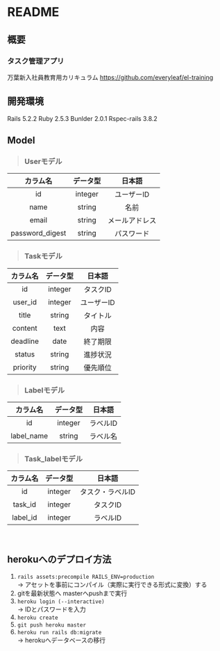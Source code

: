 # README

## 概要
### タスク管理アプリ

万葉新入社員教育用カリキュラム
https://github.com/everyleaf/el-training

## 開発環境
Rails 5.2.2
Ruby 2.5.3
Bunlder 2.0.1
Rspec-rails 3.8.2


## Model

>### Userモデル


|    カラム名     | データ型 |     日本語     |
| :-------------: | :------: | :------------: |
|       id        | integer  |   ユーザーID   |
|      name       |  string  |      名前      |
|      email      |  string  | メールアドレス |
| password_digest |  string  |   パスワード   |

>### Taskモデル
  
| カラム名 | データ型 |   日本語   |
| :------: | :------: | :--------: |
|    id    | integer  |  タスクID  |
| user_id  | integer  | ユーザーID |
|  title   |  string  |  タイトル  |
| content  |   text   |    内容    |
| deadline |   date   |  終了期限  |
|  status  |  string  |  進捗状況  |
| priority |  string  |  優先順位  |

>### Labelモデル

|  カラム名  | データ型 |  日本語  |
| :--------: | :------: | :------: |
|     id     | integer  | ラベルID |
| label_name |  string  | ラベル名 |

>### Task_labelモデル

| カラム名 | データ型 |      日本語      |
| :------: | :------: | :--------------: |
|    id    | integer  | タスク・ラベルID |
| task_id  | integer  |     タスクID     |
| label_id | integer  |     ラベルID     |

<br>

## herokuへのデプロイ方法
1. `rails assets:precompile RAILS_ENV=production`<br>
→ アセットを事前にコンパイル（実際に実行できる形式に変換）する
2. gitを最新状態へ masterへpushまで実行
3. `heroku login (--interactive)`<br>
→ IDとパスワードを入力
4. `heroku create`
5. `git push heroku master`
6. `heroku run rails db:migrate`<br>
→ herokuへデータベースの移行
